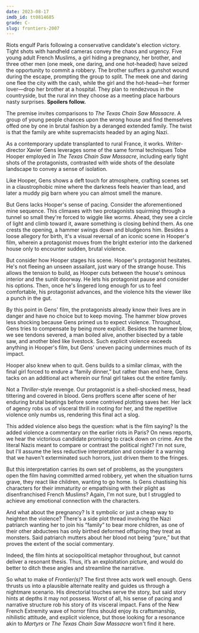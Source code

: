 ```yaml
---
date: 2023-08-17
imdb_id: tt0814685
grade: C-
slug: frontiers-2007
---
```


Riots engulf Paris following a conservative candidate's election victory. Tight shots with handheld cameras convey the chaos and urgency. Five young adult French Muslims, a girl hiding a pregnancy, her brother, and three other men (one meek, one daring, and one hot-headed) have seized the opportunity to commit a robbery. The brother suffers a gunshot wound during the escape, prompting the group to split. The meek one and daring one flee the city with the cash, while the girl and the hot-head—her former lover—drop her brother at a hospital. They plan to rendezvous in the countryside, but the rural inn they choose as a meeting place harbours nasty surprises. **Spoilers follow.**

<!-- end -->

The premise invites comparisons to <span data-imdb-id="tt0072271">_The Texas Chain Saw Massacre_</span>. A group of young people chances upon the wrong house and find themselves offed one by one in brutal fashion by a deranged extended family. The twist is that the family are white supremacists headed by an aging Nazi.

As a contemporary update transplanted to rural France, it works. Writer-director Xavier Gens leverages some of the same formal techniques Tobe Hooper employed in _The Texas Chain Saw Massacre_, including early tight shots of the protagonists, contrasted with wide shots of the desolate landscape to convey a sense of isolation.

Like Hooper, Gens shows a deft touch for atmosphere, crafting scenes set in a claustrophobic mine where the darkness feels heavier than lead, and later a muddy pig barn where you can almost smell the manure.

But Gens lacks Hooper's sense of pacing. Consider the aforementioned mine sequence. This climaxes with two protagonists squirming through a tunnel so small they're forced to wiggle like worms. Ahead, they see a circle of light and climb toward it, aware something is closing behind them. As one crests the opening, a hammer swings down and bludgeons him. Besides a loose allegory for birth, it's a visual reversal of an iconic scene in Hooper's film, wherein a protagonist moves from the bright exterior into the darkened house only to encounter sudden, brutal violence.

But consider how Hooper stages his scene. Hooper's protagonist hesitates. He's not fleeing an unseen assailant, just wary of the strange house. This allows the tension to build, as Hooper cuts between the house's ominous interior and the sunlit doorway. He lets his protagonist pause and consider his options. Then, once he's lingered long enough for us to feel comfortable, his protagonist advances, and the violence hits the viewer like a punch in the gut.

By this point in Gens' film, the protagonists already know their lives are in danger and have no choice but to keep moving. The hammer blow proves less shocking because Gens primed us to expect violence. Throughout, Gens tries to compensate by being more explicit. Besides the hammer blow, we see tendons severed, a man boiled alive, another bisected by a table saw, and another bled like livestock. Such explicit violence exceeds anything in Hooper's film, but Gens' uneven pacing undermines much of its impact.

Hooper also knew when to quit. Gens builds to a similar climax, with the final girl forced to endure a “family dinner,” but rather than end here, Gens tacks on an additional act wherein our final girl takes out the entire family.

Not a <span data-imdb-id="tt0072285">_Thriller_</span>-style revenge. Our protagonist is a shell-shocked mess, head tittering and covered in blood. Gens proffers scene after scene of her enduring brutal beatings before some contrived plotting saves her. Her lack of agency robs us of visceral thrill in rooting for her, and the repetitive violence only numbs us, rendering this final act a slog.

This added violence also begs the question: what is the film saying? Is the added violence a commentary on the earlier riots in Paris? On news reports, we hear the victorious candidate promising to crack down on crime. Are the literal Nazis meant to compare or contrast the political right? I'm not sure, but I'll assume the less reductive interpretation and consider it a warning that we haven't exterminated such horrors, just driven them to the fringes.

But this interpretation carries its own set of problems, as the youngsters open the film having committed armed robbery, yet when the situation turns grave, they react like children, wanting to go home. Is Gens chastising his characters for their immaturity or empathising with their plight as disenfranchised French Muslims? Again, I'm not sure, but I struggled to achieve any emotional connection with the characters.

And what about the pregnancy? Is it symbolic or just a cheap way to heighten the violence? There's a side plot thread involving the Nazi patriarch wanting her to join his “family” to bear more children, as one of their other abductees has only birthed deformed offspring they treat as monsters. Said patriarch mutters about her blood not being “pure,” but that proves the extent of the social commentary.

Indeed, the film hints at sociopolitical metaphor throughout, but cannot deliver a resonant thesis. Thus, it’s an exploitation picture, and would do better to ditch these angles and streamline the narrative.

So what to make of _Frontier(s)_? The first three acts work well enough. Gens thrusts us into a plausible alternate reality and guides us through a nightmare scenario. His directorial touches serve the story, but said story hints at depths it may not possess. Worst of all, his sense of pacing and narrative structure rob his story of its visceral impact. Fans of the New French Extremity wave of horror films should enjoy its craftsmanship, nihilistic attitude, and explicit violence, but those looking for a resonance akin to <span data-imdb-id="tt1029234">_Martyrs_</span> or _The Texas Chain Saw Massacre_ won't find it here.
